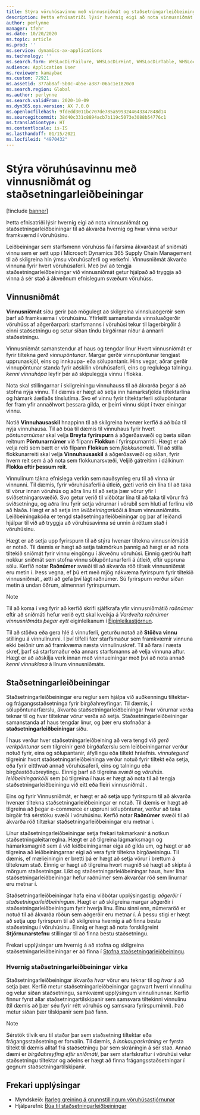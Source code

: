 ```yaml
---
title: Stýra vöruhúsavinnu með vinnusniðmát og staðsetningarleiðbeiningar
description: Þetta efnisatriði lýsir hvernig eigi að nota vinnusniðmát og staðsetningarleiðbeiningar til að ákvarða hvernig og hvar vinna verður framkvæmd í vöruhúsinu.
author: perlynne
manager: tfehr
ms.date: 10/20/2020
ms.topic: article
ms.prod: ''
ms.service: dynamics-ax-applications
ms.technology: ''
ms.search.form: WHSLocDirFailure, WHSLocDirHint, WHSLocDirTable, WHSLocDirTableUOM, WHSRFMenuItem, WHSWork, WHSWorkClass, WHSWorkPool, WHSWorkTemplateTable
audience: Application User
ms.reviewer: kamaybac
ms.custom: 72921
ms.assetid: 377ab8af-5b0c-4b5e-a387-06ac1e1820c0
ms.search.region: Global
ms.author: perlynne
ms.search.validFrom: 2020-10-09
ms.dyn365.ops.version: AX 7.0.0
ms.openlocfilehash: 9fdedd3011bc707de785a5993244643347848d14
ms.sourcegitcommit: 38d40c331c8894acb7b119c5073e3088b54776c1
ms.translationtype: HT
ms.contentlocale: is-IS
ms.lasthandoff: 01/15/2021
ms.locfileid: "4970432"
---
```

# <a name="control-warehouse-work-by-using-work-templates-and-location-directives"></a>Stýra vöruhúsavinnu með vinnusniðmát og staðsetningarleiðbeiningar

[!include [banner](../includes/banner.md)]

Þetta efnisatriði lýsir hvernig eigi að nota vinnusniðmát og staðsetningarleiðbeiningar til að ákvarða hvernig og hvar vinna verður framkvæmd í vöruhúsinu.

Leiðbeiningar sem starfsmenn vöruhúss fá í farsíma ákvarðast af sniðmáti vinnu sem er sett upp í Microsoft Dynamics 365 Supply Chain Management til að skilgreina hin ýmsu vöruhúsaferli og verkefni. Vinnusniðmát ákvarða vinnuna fyrir hvert vöruhúsaferli. Með því að tengja staðsetningarleiðbeiningar við vinnusniðmát getur hjálpað að tryggja að vinna á sér stað á ákveðnum efnislegum svæðum vöruhúss.

## <a name="work-templates"></a>Vinnusniðmát

**Vinnusniðmát** síðu gerir það mögulegt að skilgreina vinnsluaðgerðir sem þarf að framkvæma í vöruhúsinu. Yfirleitt samanstanda vinnsluaðgerðir vöruhúss af aðgerðarpari: starfsmanns í vöruhúsi tekur til lagerbirgðir á einni staðsetningu og setur síðan tíndu birgðirnar niður á annarri staðsetningu. 

Vinnusniðmát samanstendur af haus og tengdar línur Hvert vinnusniðmát er fyrir tiltekna *gerð vinnupöntunar*. Margar gerðir vinnupöntunar tengjast upprunaskjöl, eins og innkaupa- eða sölupantanir. Hins vegar, aðrar gerðir vinnupöntunar standa fyrir aðskilin vöruhúsaferli, eins og reglulega talningu. *kenni vinnuhópa* leyfir þér að skipuleggja vinnu í flokka. 

Nota skal stillingarnar í skilgreiningu vinnuhauss til að ákvarða þegar á að stofna nýja vinnu. Til dæmis er hægt að setja inn hámarksfjölda tiltektarlína og hámark áætlaðs tínslutíma. Svo ef vinnu fyrir tiltektarferli sölupöntunar fer fram yfir annaðhvort þessara gilda, er þeirri vinnu skipt í tvær einingar vinnu.

Notið **Vinnuhausaskil** hnappinn til að skilgreina hvenær kerfið á að búa til nýja vinnuhausa. Til að búa til dæmis til vinnuhaus fyrir hvert _pöntunarnúmer_ skal velja **Breyta fyrirspurn** á aðgerðasvæði og bæta síðan reitnum **Pöntunarnúmer** við flipann **Flokkun** í fyrirspurnarritli. Hægt er að velja reiti sem bætt er við flipann **Flokkun** sem *flokkunarreiti*. Til að stilla flokkunarreiti skal velja **Vinnuhausaskil** á aðgerðasvæði og síðan, fyrir hvern reit sem á að nota sem flokkunarsvæði, Veljið gátreitinn í dálkinum **Flokka eftir þessum reit**.

Vinnulínum tákna efnislega verkin sem nauðsynleg eru til að vinna úr vinnunni. Til dæmis, fyrir vöruhúsaferli á útleið, gæti verið ein lína til að taka til vörur innan vöruhús og aðra línu til að setja þær vörur yfir í sviðsetningarsvæðið. Svo getur verið til viðbótar lína til að taka til vörur frá sviðsetningu, og aðra línu fyrir setja vörurnar í vörubíl sem hluti af ferlinu við að hlaða. Hægt er að setja inn *leiðbeiningarkóði* á línum vinnusniðmáts. Leiðbeiningakóða er tengd staðsetningarleiðbeiningar og þar af leiðandi hjálpar til við að tryggja að vöruhúsavinna sé unnin á réttum stað í vöruhúsinu.

Hægt er að setja upp fyrirspurn til að stýra hvenær tiltekna vinnusniðmátið er notað. Til dæmis er hægt að setja takmörkun þannig að hægt er að nota tiltekið sniðmát fyrir vinnu eingöngu í ákveðnu vöruhúsi. Einnig gætirðu haft nokkur sniðmát sem stofna vinnu sölupöntunarferli á útleið, eftir uppruna sölu. Kerfið notar **Raðnúmer** svæði til að ákvarða röð tiltæk vinnusniðmát eru metin í. Þess vegna, ef þú ert með mjög nákvæma fyrirspurn fyrir tiltekið vinnusniðmát , ætti að gefa því lágt raðnúmer. Sú fyrirspurn verður síðan metin á undan öðrum, almennari fyrirspurnum.

> [!NOTE]
> Til að koma í veg fyrir að kerfið skrifi sjálfkrafa yfir vinnusniðmátið *raðnúmer* eftir að sniðmáti hefur verið eytt skal kveikja á *Varðveita raðnúmer vinnusniðmáts þegar eytt* eiginleikanum í [Eiginleikastjórnun](../../fin-ops-core/fin-ops/get-started/feature-management/feature-management-overview.md).

Til að stöðva eða gera hlé á vinnuferli, geturðu notað að **Stöðva vinnu** stillingu á vinnulínunni. Í því tilfelli fær starfsmaður sem framkvæmir vinnuna ekki beiðnir um að framkvæma næsta vinnulínuskref. Til að fara í næsta skref, þarf sá starfsmaður eða annars starfsmanns að velja vinnuna aftur. Hægt er að aðskilja verk innan með vinnueiningar með því að nota annað *kenni vinnuklasa* á línum vinnusniðmáts.

## <a name="location-directives"></a>Staðsetningarleiðbeiningar

Staðsetningarleiðbeiningar eru reglur sem hjálpa við auðkenningu tiltektar- og frágangsstaðsetninga fyrir birgðahreyfingar. Til dæmis, í sölupöntunarfærslu, ákvarða staðsetningarleiðbeiningar hvar vörurnar verða teknar til og hvar tilteknar vörur verða að setja. Staðsetningarleiðbeiningar samanstanda af haus tengdar línur, og þær eru stofnaðar á **staðsetningarleiðbeiningar** síðu.

Í haus verður hver staðsetningarleiðbeining að vera tengd við *gerð verkpöntunar* sem tilgreinir gerð birgðafærslu sem leiðbeiningarnar verður notuð fyrir, eins og sölupantanir, áfyllingu eða tiltekt hráefnis. *vinnutegund* tilgreinir hvort staðsetningarleiðbeininga verður notuð fyrir tiltekt eða setja, eða fyrir eitthvað annað vöruhúsaferli, eins og talningu eða birgðastöðubreytingu. Einnig þarf að tilgreina *svæði* og *vöruhús*. *leiðbeiningarkóði* sem þú tilgreina í haus er hægt að nota til að tengja staðsetningarleiðbeiningu við eitt eða fleiri vinnusniðmát . 

Eins og fyrir Vinnusniðmát, er hægt er að setja upp fyrirspurn til að ákvarða hvenær tiltekna staðsetningarleiðbeiningar er notað. Til dæmis er hægt að tilgreina að þegar e-commerce er uppruni sölupöntunar, verður að taka birgðir frá sérstöku svæði í vöruhúsinu. Kerfið notar **Raðnúmer** svæði til að ákvarða röð tiltækar staðsetningarleiðbeiningar eru metnar í.

Línur staðsetningarleiðbeiningar setja frekari takmarkanir á notkun staðsetningaleitarreglna. Hægt er að tilgreina lágmarksmagn og hámarksmagnið sem á við leiðbeiningarnar eiga að gilda um, og hægt er að tilgreina að leiðbeiningarnar eigi að vera fyrir tiltekna birgðaeiningu. Til dæmis, ef mælieiningin er bretti þá er hægt að setja vörur í brettum á tilteknum stað. Einnig er hægt að tilgreina hvort magnið sé hægt að skipta á mörgum staðsetningar. Líkt og staðsetningarleiðbeiningar haus, hver lína staðsetningarleiðbeiningar hefur raðnúmer sem ákvarðar röð sem línurnar eru metnar í.

Staðsetningarleiðbeiningar hafa eina viðbótar upplýsingastig: *aðgerðir í staðsetningarleiðbeiningum*. Hægt er að skilgreina margar aðgerðir í staðsetningarleiðbeiningum fyrir hverja línu. Einu sinni enn, númeraröð er notuð til að ákvarða röðun sem aðgerðir eru metnar í. Á þessu stigi er hægt að setja upp fyrirspurn til að skilgreina hvernig á að finna bestu staðsetningu í vöruhúsinu. Einnig er hægt að nota forskilgreint **Stjórnunarstefnu** stillingar til að finna bestu staðsetningu.

Frekari upplýsingar um hvernig á að stofna og skilgreina staðsetningarleiðbeiningar er að finna í [Stofna staðsetningarleiðbeiningu](create-location-directive.md).

### <a name="how-location-directives-work"></a>Hvernig staðsetningarleiðbeiningar virka

Staðsetningarleiðbeiningar ákvarða *hvar* vörur eru teknar til og *hvar* á að setja þær. Kerfið metur staðsetningarleiðbeiningar gagnvart hverri vinnulínu og velur síðan staðsetningu, samkvæmt upplýsingum vinnulínunnar. Kerfið finnur fyrst allar staðsetningartilskipanir sem samsvara tiltekinni vinnulínu (til dæmis að þær séu fyrir rétt vöruhús og samsvara fyrirspurninni). Það metur síðan þær tilskipanir sem það fann.

> [!NOTE]
> Sérstök tilvik eru til staðar þar sem staðsetning tiltektar eða frágangsstaðsetning er forvalin. Til dæmis, á _innkaupaskráning_ er fyrsta tiltekt til dæmis alltaf frá staðsetningu þar sem skráningin á sér stað. Annað dæmi er *birgðahreyfing eftir sniðmáti*, þar sem starfskraftur í vöruhúsi velur staðsetningu tiltektar og aðeins er hægt að finna frágangsstaðsetningar í gegnum staðsetningartilskipanir.

## <a name="additional-resources"></a>Frekari upplýsingar

- Myndskeið: [Ítarleg greining á grunnstillingum vöruhúsastjórnunar](https://community.dynamics.com/365/b/techtalks/posts/warehouse-management-configuration-deep-dive-october-14-2020)
- Hjálparefni: [Búa til staðsetningarleiðbeiningar](create-location-directive.md)
